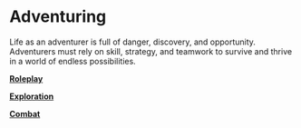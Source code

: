 # Adventuring

Life as an adventurer is full of danger, discovery, and opportunity.
Adventurers must rely on skill, strategy, and teamwork to survive and thrive in a world of endless possibilities.

[**Roleplay**](./Roleplay.md)

[**Exploration**](./Exploration.md)

[**Combat**](./Combat.md)
